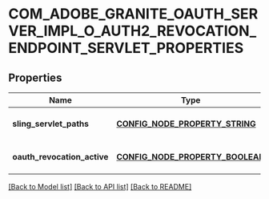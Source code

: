 # COM_ADOBE_GRANITE_OAUTH_SERVER_IMPL_O_AUTH2_REVOCATION_ENDPOINT_SERVLET_PROPERTIES

## Properties
Name | Type | Description | Notes
------------ | ------------- | ------------- | -------------
**sling_servlet_paths** | [**CONFIG_NODE_PROPERTY_STRING**](configNodePropertyString.md) |  | [optional] [default to null]
**oauth_revocation_active** | [**CONFIG_NODE_PROPERTY_BOOLEAN**](configNodePropertyBoolean.md) |  | [optional] [default to null]

[[Back to Model list]](../README.md#documentation-for-models) [[Back to API list]](../README.md#documentation-for-api-endpoints) [[Back to README]](../README.md)



